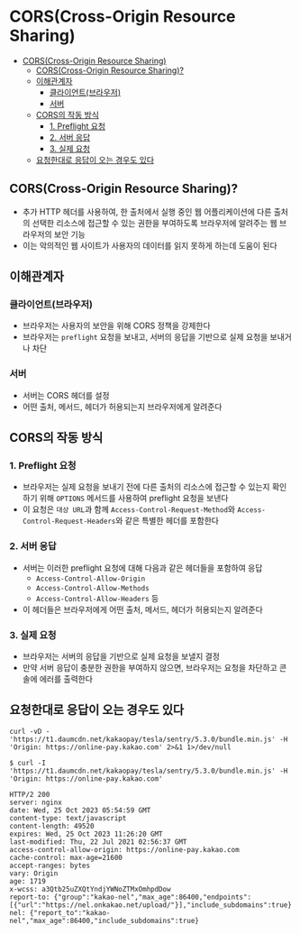# CORS(Cross-Origin Resource Sharing)

- [CORS(Cross-Origin Resource Sharing)](#corscross-origin-resource-sharing)
    - [CORS(Cross-Origin Resource Sharing)?](#corscross-origin-resource-sharing-1)
    - [이해관계자](#이해관계자)
        - [클라이언트(브라우저)](#클라이언트브라우저)
        - [서버](#서버)
    - [CORS의 작동 방식](#cors의-작동-방식)
        - [1. Preflight 요청](#1-preflight-요청)
        - [2. 서버 응답](#2-서버-응답)
        - [3. 실제 요청](#3-실제-요청)
    - [요청한대로 응답이 오는 경우도 있다](#요청한대로-응답이-오는-경우도-있다)

## CORS(Cross-Origin Resource Sharing)?

- 추가 HTTP 헤더를 사용하여, 한 출처에서 실행 중인 웹 어플리케이션에 다른 출처의 선택한 리소스에 접근할 수 있는 권한을 부여하도록 브라우저에 알려주는 웹 브라우저의 보안 기능
- 이는 악의적인 웹 사이트가 사용자의 데이터를 읽지 못하게 하는데 도움이 된다

## 이해관계자

### 클라이언트(브라우저)

- 브라우저는 사용자의 보안을 위해 CORS 정책을 강제한다
- 브라우저는 `preflight` 요청을 보내고, 서버의 응답을 기반으로 실제 요청을 보내거나 차단

### 서버

- 서버는 CORS 헤더를 설정
- 어떤 출처, 메서드, 헤더가 허용되는지 브라우저에게 알려준다

## CORS의 작동 방식

### 1. Preflight 요청

- 브라우저는 실제 요청을 보내기 전에 다른 출처의 리소스에 접근할 수 있는지 확인하기 위해 `OPTIONS` 메서드를 사용하여 preflight 요청을 보낸다
- 이 요청은 `대상 URL`과 함께 `Access-Control-Request-Method`와 `Access-Control-Request-Headers`와 같은 특별한 헤더를 포함한다

### 2. 서버 응답

- 서버는 이러한 preflight 요청에 대해 다음과 같은 헤더들을 포함하여 응답
    - `Access-Control-Allow-Origin`
    - `Access-Control-Allow-Methods`
    - `Access-Control-Allow-Headers` 등
- 이 헤더들은 브라우저에게 어떤 출처, 메서드, 헤더가 허용되는지 알려준다

### 3. 실제 요청

- 브라우저는 서버의 응답을 기반으로 실제 요청을 보낼지 결정
- 만약 서버 응답이 충분한 권한을 부여하지 않으면, 브라우저는 요청을 차단하고 콘솔에 에러를 출력한다

## 요청한대로 응답이 오는 경우도 있다

```shell
curl -vD - 'https://t1.daumcdn.net/kakaopay/tesla/sentry/5.3.0/bundle.min.js' -H 'Origin: https://online-pay.kakao.com' 2>&1 1>/dev/null
```

```shell
$ curl -I  'https://t1.daumcdn.net/kakaopay/tesla/sentry/5.3.0/bundle.min.js' -H 'Origin: https://online-pay.kakao.com'

HTTP/2 200
server: nginx
date: Wed, 25 Oct 2023 05:54:59 GMT
content-type: text/javascript
content-length: 49520
expires: Wed, 25 Oct 2023 11:26:20 GMT
last-modified: Thu, 22 Jul 2021 02:56:37 GMT
access-control-allow-origin: https://online-pay.kakao.com
cache-control: max-age=21600
accept-ranges: bytes
vary: Origin
age: 1719
x-wcss: a3Qtb25uZXQtYndjYWNoZTMxOmhpdDow
report-to: {"group":"kakao-nel","max_age":86400,"endpoints":[{"url":"https://nel.onkakao.net/upload/"}],"include_subdomains":true}
nel: {"report_to":"kakao-nel","max_age":86400,"include_subdomains":true}
```
